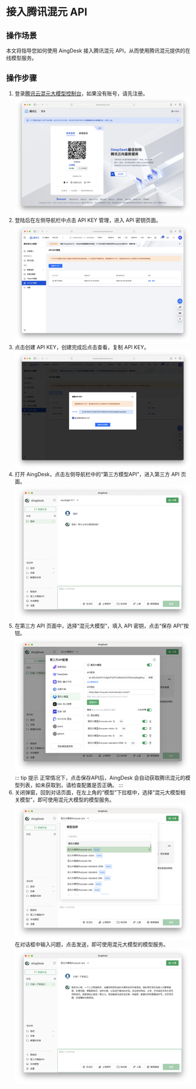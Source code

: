 # 接入腾讯混元 API
## 操作场景
本文将指导您如何使用 AingDesk 接入腾讯混元 API，从而使用腾讯混元提供的在线模型服务。

## 操作步骤
1. 登录[腾讯云混元大模型控制台](https://console.cloud.tencent.com/hunyuan/start)，如果没有账号，请先注册。
![tencent_login](img/tencent_login.png)
2. 登陆后在左侧导航栏中点击 API KEY 管理，进入 API 密钥页面。
![tencent_api_key](img/tencent_api_key.png)
3. 点击创建 API KEY，创建完成后点击查看，复制 API KEY。
![tencent_create_api_key](img/tencent_create_api_key.png)
4. 打开 AingDesk，点击左侧导航栏中的“第三方模型API”，进入第三方 API 页面。
![third_api](img/third_api.png)
5. 在第三方 API 页面中，选择“混元大模型”，填入 API 密钥，点击“保存 API”按钮。
![tencent_api](img/tencent_api.png)
::: tip 提示
正常情况下，点击保存API后，AingDesk 会自动获取腾讯混元的模型列表，如未获取到，请检查配置是否正确。
:::
6. 关闭弹窗，回到对话页面，在左上角的“模型”下拉框中，选择“混元大模型相关模型”，即可使用混元大模型的模型服务。
![tencent_model](img/tencent_model.png)
在对话框中输入问题，点击发送，即可使用混元大模型的模型服务。
![tencent_chat](img/tencent_chat.png)